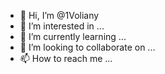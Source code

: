 - 👋 Hi, I’m @1Voliany
- 👀 I’m interested in ...
- 🌱 I’m currently learning ...
- 💞️ I’m looking to collaborate on ...
- 📫 How to reach me ...

<!---
1Voliany/1Voliany is a ✨ special ✨ repository because its `README.md` (this file) appears on your GitHub profile.
You can click the Preview link to take a look at your changes.
--->
